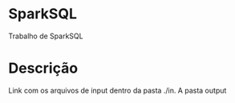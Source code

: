 # SparkSQL
Trabalho de SparkSQL

# Descrição
Link com os arquivos de input dentro da pasta ./in. A pasta output 
